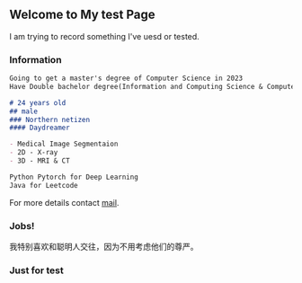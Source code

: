 ## Welcome to My test Page

I am trying to record something I've uesd or tested.



### Information


```markdown
Going to get a master's degree of Computer Science in 2023
Have Double bachelor degree(Information and Computing Science & Computer Science)

# 24 years old 
## male
### Northern netizen
#### Daydreamer

- Medical Image Segmentaion
- 2D - X-ray 
- 3D - MRI & CT 

Python Pytorch for Deep Learning
Java for Leetcode
```

For more details contact [mail](surenwuyuwuqiu@qq.com).

### Jobs!

我特别喜欢和聪明人交往，因为不用考虑他们的尊严。

### Just for test

